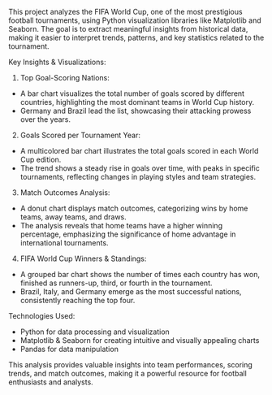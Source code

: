 This project analyzes the FIFA World Cup, one of the most prestigious football tournaments, using Python visualization libraries like Matplotlib and Seaborn. The goal is to extract meaningful insights from historical data, making it easier to interpret trends, patterns, and key statistics related to the tournament.

Key Insights & Visualizations:

1) Top Goal-Scoring Nations:
 - A bar chart visualizes the total number of goals scored by different countries, highlighting the most 
 dominant teams in World Cup history.
 - Germany and Brazil lead the list, showcasing their attacking prowess over the years.

2) Goals Scored per Tournament Year:
 - A multicolored bar chart illustrates the total goals scored in each World Cup edition.
 - The trend shows a steady rise in goals over time, with peaks in specific tournaments, reflecting 
 changes in playing styles and team strategies.

3) Match Outcomes Analysis:
 - A donut chart displays match outcomes, categorizing wins by home teams, away teams, and draws.
 - The analysis reveals that home teams have a higher winning percentage, emphasizing the significance 
 of home advantage in international tournaments.

4) FIFA World Cup Winners & Standings:
 - A grouped bar chart shows the number of times each country has won, finished as runners-up, third, 
 or fourth in the tournament.
 - Brazil, Italy, and Germany emerge as the most successful nations, consistently reaching the top four.

Technologies Used:
 - Python for data processing and visualization
 - Matplotlib & Seaborn for creating intuitive and visually appealing charts
 - Pandas for data manipulation

This analysis provides valuable insights into team performances, scoring trends, and match outcomes, making it a powerful resource for football enthusiasts and analysts.
